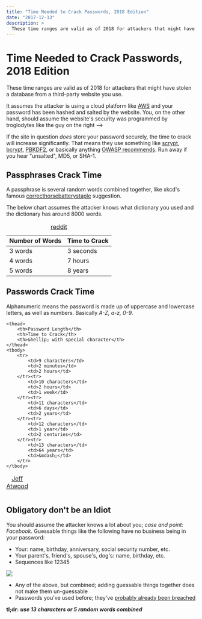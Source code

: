 ```yaml
---
title: "Time Needed to Crack Passwords, 2018 Edition"
date: "2017-12-13"
description: >
  These time ranges are valid as of 2018 for attackers that might have stolen a database from a third-party website you use.
---
```


# Time Needed to Crack Passwords, 2018 Edition

These time ranges are valid as of 2018 for attackers that might have stolen a database from a third-party website you use.

It assumes the attacker is using a cloud platform like [AWS](https://en.wikipedia.org/wiki/Amazon_Web_Services) and your password has been hashed and salted by the website. You, on the other hand, should assume the website's security was programmed by troglodytes like the guy on the right ⟶

If the site in question *does* store your password securely, the time to crack will increase significantly. That means they use something like [scrypt](https://en.wikipedia.org/wiki/Scrypt), [bcrypt](https://en.wikipedia.org/wiki/Bcrypt), [PBKDF2](https://en.wikipedia.org/wiki/PBKDF2), or basically anything [OWASP recommends](https://www.owasp.org/index.php/Password_Storage_Cheat_Sheet). Run away if you hear "unsalted", MD5, or SHA-1.

## Passphrases Crack Time

<a name="crackpassphrase"></a>

A passphrase is several random words combined together, like xkcd's famous [correcthorsebatterystaple](https://www.xkcd.com/936/) suggestion.

The below chart assumes the attacker knows what dictionary you used and the dictionary has around 8000 words.

<table>
    <thead>
    	<th>Number of Words</th>
        <th>Time to Crack</th>
    </thead>
    <tbody>
    	<tr>
    		<td>3 words</td>
        	<td>3 seconds</td>
        </tr><tr>
    		<td>4 words</td>
        	<td>7 hours</td>
        </tr><tr>
    		<td>5 words</td>
        	<td>8 years</td>
        </tr>
    </tbody>
    <caption>
		<a href="https://www.reddit.com/r/techsnap/comments/18ezb6/correct_horse_battery_staple_really_a_strong/c8ede7r/">reddit</a>
	</caption>
</table>



## Passwords Crack Time

<a name="crackpassword"></a>

Alphanumeric means the password is made up of uppercase and lowercase letters, as well as numbers. Basically *A-Z, a-z, 0-9*.

<table>
    <caption class="cite">
        <a href="https://blog.codinghorror.com/your-password-is-too-damn-short/">Jeff Atwood</a>
    </caption>

	<thead>
    	<th>Password Length</th>
        <th>Time to Crack</th>
        <th>&hellip; with special character</th>
    </thead>
    <tbody>
    	<tr>
        	<td>9 characters</td>
            <td>2 minutes</td>
            <td>2 hours</td>
        </tr><tr>
        	<td>10 characters</td>
            <td>2 hours</td>
            <td>1 week</td>
        </tr><tr>
        	<td>11 characters</td>
            <td>6 days</td>
            <td>2 years</td>
        </tr><tr>
        	<td>12 characters</td>
            <td>1 year</td>
            <td>2 centuries</td>
        </tr><tr>
        	<td>13 characters</td>
            <td>64 years</td>
            <td>&mdash;</td>
        </tr>
    </tbody>
</table>

## Obligatory don't be an Idiot

You should assume the attacker knows a lot about you; *case and point: Facebook*. Guessable things like the following have no business being in your password:

- Your: name, birthday, anniversary, social security number, etc.
- Your parent's, friend's, spouse's, dog's: name, birthday, etc.
- Sequences like 12345

<img src="12345.gif">

- Any of the above, but combined; adding guessable things together does not make them un-guessable
- Passwords you've used before; they've [probably already been breached](https://haveibeenpwned.com)

**tl;dr:** ***use 13 characters or 5 random words combined***
